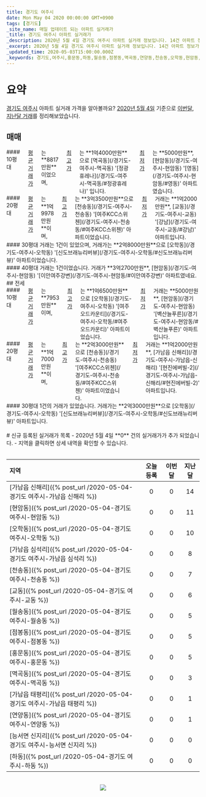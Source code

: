 ```yaml
---
title: 경기도 여주시
date: Mon May 04 2020 00:00:00 GMT+0900
tags: [경기도]
_site_name: 매일 업데이트 되는 아파트 실거래가
_title: 경기도 여주시 아파트 실거래가
_description: 2020년 5월 4일 경기도 여주시 아파트 실거래 정보입니다. 14건 아파트 정보가 있습니다.
_excerpt: 2020년 5월 4일 경기도 여주시 아파트 실거래 정보입니다. 14건 아파트 정보가 있습니다.
_updated_time: 2020-05-03T15:00:00.000Z
_keywords: 경기도,여주시,홍문동,하동,월송동,점봉동,멱곡동,연양동,천송동,오학동,현암동,가남읍 신해리,교동,가남읍 심석리,능서면 신지리,가남읍 태평리
---
```



# 요약
<ins>경기도 여주시</ins> 아파트 실거래 가격을 알아볼까요? <ins>2020년 5월 4일</ins> 기준으로 <ins>이번달, 지난달 거래</ins>를 정리해보았습니다.

## 매매
<div class="container">
<div class="six columns" markdown="1">
#### 10평대
<ins>평균 거래가</ins>는 **8817만원**이었으며, <ins>최고가</ins>는 **1억4000만원**으로 [멱곡동](/경기도-여주시-멱곡동) '[정광휴레나](/경기도-여주시-멱곡동/#정광휴레나)' 입니다. <ins>최저가</ins>는 **5000만원**, [현암동](/경기도-여주시-현암동) '[영동](/경기도-여주시-현암동/#영동)' 아파트였습니다.
</div>
<div class="six columns" markdown="1">
#### 20평대
<ins>평균 거래가</ins>는 **1억9978만원**이며, <ins>최고가</ins>는 **3억3500만원**으로 [천송동](/경기도-여주시-천송동) '[여주KCC스위첸](/경기도-여주시-천송동/#여주KCC스위첸)' 아파트이었습니다. <ins>최저가</ins> 거래는 **1억2000만원**, [교동](/경기도-여주시-교동) '[강남](/경기도-여주시-교동/#강남)' 아파트입니다.
</div>
</div>
<div class="container">
<div class="six columns" markdown="1">
#### 30평대
거래는 1건이 있었으며, 거래가는 **2억8000만원**으로 [오학동](/경기도-여주시-오학동) '[신도브래뉴리버뷰](/경기도-여주시-오학동/#신도브래뉴리버뷰)' 아파트이었습니다.
</div>
<div class="six columns" markdown="1">
#### 40평대
거래는 1건이었습니다. 거래가 **3억2700만원**, [현암동](/경기도-여주시-현암동) '[이안여주강변](/경기도-여주시-현암동/#이안여주강변)' 아파트였네요.
</div>
</div>
## 전세
<div class="container">
<div class="six columns" markdown="1">
#### 10평대
<ins>평균 거래가</ins>는 **7953만원**이며, <ins>최고가</ins>는 **1억6500만원**으로 [오학동](/경기도-여주시-오학동) '[여주오드카운티](/경기도-여주시-오학동/#여주오드카운티)' 아파트이었습니다. <ins>최저가</ins> 거래는 **5000만원**, [현암동](/경기도-여주시-현암동) '[벽산늘푸른](/경기도-여주시-현암동/#벽산늘푸른)' 아파트입니다.
</div>
<div class="six columns" markdown="1">
#### 20평대
<ins>평균 거래가</ins>는 **1억7000만원**이며, <ins>최고가</ins>는 **2억3000만원**으로 [천송동](/경기도-여주시-천송동) '[여주KCC스위첸](/경기도-여주시-천송동/#여주KCC스위첸)' 아파트이었습니다. <ins>최저가</ins> 거래는 **1억2000만원**, [가남읍 신해리](/경기도-여주시-가남읍-신해리) '[현진에버빌-2](/경기도-여주시-가남읍-신해리/#현진에버빌-2)' 아파트입니다.
</div>
</div>
<div class="container">
<div class="twelve columns" markdown="1">
#### 30평대
1건의 거래가 있었습니다. 거래가는 **2억3000만원**으로 [오학동](/경기도-여주시-오학동) '[신도브래뉴리버뷰](/경기도-여주시-오학동/#신도브래뉴리버뷰)' 아파트입니다.
</div>
</div>


<br>
# 신규 등록된 실거래가 목록
- 2020년 5월 4일 **0** 건의 실거래가가 추가 되었습니다.
- 지역을 클릭하면 상세 내역을 확인할 수 있습니다.
<br><br>

| 지역 | 오늘 등록 | 이번달 | 지난달 |
|:---|:---:|:---:|:---:|
| [가남읍 신해리]({% post_url /2020-05-04-경기도 여주시-가남읍 신해리 %}) | 0 | 0 | 14|
| [현암동]({% post_url /2020-05-04-경기도 여주시-현암동 %}) | 0 | 0 | 11|
| [오학동]({% post_url /2020-05-04-경기도 여주시-오학동 %}) | 0 | 0 | 10|
| [가남읍 심석리]({% post_url /2020-05-04-경기도 여주시-가남읍 심석리 %}) | 0 | 0 | 8|
| [천송동]({% post_url /2020-05-04-경기도 여주시-천송동 %}) | 0 | 0 | 7|
| [교동]({% post_url /2020-05-04-경기도 여주시-교동 %}) | 0 | 0 | 6|
| [월송동]({% post_url /2020-05-04-경기도 여주시-월송동 %}) | 0 | 0 | 5|
| [점봉동]({% post_url /2020-05-04-경기도 여주시-점봉동 %}) | 0 | 0 | 5|
| [홍문동]({% post_url /2020-05-04-경기도 여주시-홍문동 %}) | 0 | 0 | 5|
| [멱곡동]({% post_url /2020-05-04-경기도 여주시-멱곡동 %}) | 0 | 0 | 3|
| [가남읍 태평리]({% post_url /2020-05-04-경기도 여주시-가남읍 태평리 %}) | 0 | 0 | 1|
| [연양동]({% post_url /2020-05-04-경기도 여주시-연양동 %}) | 0 | 0 | 1|
| [능서면 신지리]({% post_url /2020-05-04-경기도 여주시-능서면 신지리 %}) | 0 | 0 | 0|
| [하동]({% post_url /2020-05-04-경기도 여주시-하동 %}) | 0 | 0 | 0|

<p align="center"><br><img src="https://via.placeholder.com/700x120"><br></p>
